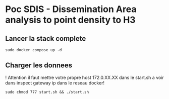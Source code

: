 # Poc SDIS - Dissemination Area analysis to point density to H3

## Lancer la stack complete
`sudo docker compose up -d`

## Charger les donnees

! Attention il faut mettre votre propre host 172.0.XX.XX dans le start.sh a voir dans inspect gateway ip dans le reseau docker!

`sudo chmod 777 start.sh && ./start.sh`
